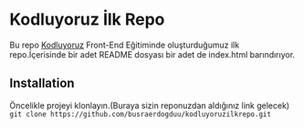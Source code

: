 # Kodluyoruz İlk Repo
Bu repo [Kodluyoruz](https://kodluyoruz.org/) Front-End Eğitiminde oluşturduğumuz ilk repo.İçerisinde bir adet README dosyası bir adet de index.html barındırıyor.
## Installation
Öncelikle projeyi klonlayın.(Buraya sizin reponuzdan aldığınız link gelecek)
`git clone https://github.com/busraerdogduu/kodluyoruzilkrepo.git`

